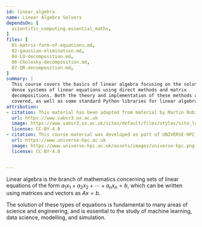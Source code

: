 ```yaml
---
id: linear_algebra
name: Linear Algebra Solvers
dependsOn: [
  scientific_computing.essential_maths,
]
files: [
  01-matrix-form-of-equations.md,
  02-gaussian-elimination.md,
  04-LU-decomposition.md,
  06-Cholesky-decomposition.md,
  07-QR-decomposition.md,
]
summary: |
  This course covers the basics of linear algebra focusing on the solution of
  dense systems of linear equations using direct methods and matrix
  decompositions. Both the theory and implementation of these methods are
  covered, as well as some standard Python libraries for linear algebra.
attribution: 
- citation: This material has been adapted from material by Martin Robinson from the "Scientific Computing" module of the SABS R³ Center for Doctoral Training.
  url: https://www.sabsr3.ox.ac.uk
  image: https://www.sabsr3.ox.ac.uk/sites/default/files/styles/site_logo/public/styles/site_logo/public/sabsr3/site-logo/sabs_r3_cdt_logo_v3_111x109.png
  license: CC-BY-4.0
- citation: This course material was developed as part of UNIVERSE-HPC, which is funded through the SPF ExCALIBUR programme under grant number EP/W035731/1 
  url: https://www.universe-hpc.ac.uk
  image: https://www.universe-hpc.ac.uk/assets/images/universe-hpc.png
  license: CC-BY-4.0


---
```


Linear algebra is the branch of mathematics concerning sets of linear equations 
of the form $a_1x_1 + a_2x_2 + \cdots + a_nx_n = b$, which can be written using matrices and vectors as $Ax = b$.

The solution of these types of equations is fundamental to many areas of
science and engineering, and is essential to the study of machine learning,
data science, modelling, and simulation.
